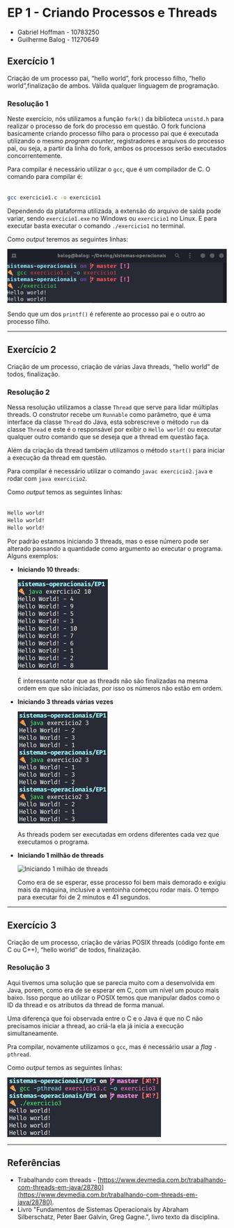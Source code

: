# EP 1 - Criando Processos e Threads

- Gabriel Hoffman - 10783250
- Guilherme Balog - 11270649

## Exercício 1

Criação de um processo pai, “hello world”, fork processo filho, “hello world”,finalização de ambos. Válida qualquer linguagem de programação.

### Resolução 1

Neste exercício, nós utilizamos a função `fork()` da biblioteca `unistd.h` para realizar o processo de fork do processo em questão. O fork funciona basicamente criando processo filho para o processo pai que é executada utilizando o mesmo *program counter*, registradores e arquivos do processo pai, ou seja, a partir da linha do fork, ambos os processos serão executados concorrentemente.

Para compilar é necessário utilizar o `gcc`, que é um compilador de C. O comando para compilar é:

```bash

gcc exercicio1.c -o exercicio1

```

Dependendo da plataforma utilizada, a extensão do arquivo de saída pode variar, sendo `exercicio1.exe` no Windows ou `exercicio1` no Linux. E para executar basta executar o comando `./exercicio1` no terminal.

Como *output* teremos as seguintes linhas:

![Compilação e execução do primeiro exercício](exercicio1.png)

Sendo que um dos `printf()` é referente ao processo pai e o outro ao processo filho.

---

## Exercício 2

Criação de um processo, criação de várias Java threads, “hello world” de todos, finalização.

### Resolução 2

Nessa resolução utilizamos a classe `Thread` que serve para lidar múltiplas threads. O construtor recebe um `Runnable` como parâmetro, que é uma interface da classe `Thread` do Java, esta sobrescreve o método `run` da classe `Thread` e este é o responsável por exibir o `Hello world!`  ou executar qualquer outro comando que se deseja que a thread em questão faça.

Além da criação da thread também utilizamos o método `start()` para iniciar a execução da thread em questão.

Para compilar é necessário utilizar o comando `javac exercicio2.java` e rodar com `java exercicio2`. 

Como *output* temos as seguintes linhas:

```bash

Hello world!
Hello world!
Hello world!

```

Por padrão estamos iniciando 3 threads, mas o esse número pode ser alterado passando a quantidade como argumento ao executar o programa. Alguns exemplos:

- **Iniciando 10 threads:**
  
  ![Iniciando 10 threads](exercicio2%20-%2010.png)

  É interessante notar que as threads não são finalizadas na mesma ordem em que são iniciadas, por isso os números não estão em ordem.

- **Iniciando 3 threads várias vezes**

  ![Iniciando 3 threads várias vezes](exercicio2%20-%20ordem%20diferente.png)

  As threads podem ser executadas em ordens diferentes cada vez que executamos o programa.

- **Iniciando 1 milhão de threads**

  ![Iniciando 1 milhão de threads](exercicio2%20-%201%20milhão.png)

  Como era de se esperar, esse processo foi bem mais demorado e exigiu mais da máquina, inclusive a ventoinha começou rodar mais. O tempo para executar foi de 2 minutos e 41 segundos.

---

## Exercício 3

Criação de um processo, criação de várias POSIX threads (código fonte em C ou C++), “hello world” de todos, finalização.

### Resolução 3

Aqui tivemos uma solução que se parecia muito com a desenvolvida em Java, porem, como era de se esperar em C, com um nível um pouco mais baixo. Isso porque ao utilizar o POSIX temos que manipular dados como o ID da thread e os atributos da thread de forma manual.

Uma diferença que foi observada entre o C e o Java é que no C não precisamos iniciar a thread, ao criá-la ela já inicia a execução simultaneamente.

Pra compilar, novamente utilizamos o `gcc`, mas é necessário usar a *flag* `-pthread`.

Como *output* temos as seguintes linhas:

![Compilação e execução do execução do terceiro exercício](exercicio3.png)

---

## Referências

- Trabalhando com threads - [https://www.devmedia.com.br/trabalhando-com-threads-em-java/28780](https://www.devmedia.com.br/trabalhando-com-threads-em-java/28780).
- Livro "Fundamentos de Sistemas Operacionais by Abraham Silberschatz, Peter Baer Galvin, Greg Gagne.", livro texto da disciplina.
